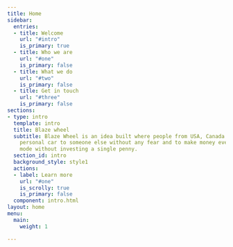 ```yaml
---
title: Home
sidebar:
  entries:
  - title: Welcome
    url: "#intro"
    is_primary: true
  - title: Who we are
    url: "#one"
    is_primary: false
  - title: What we do
    url: "#two"
    is_primary: false
  - title: Get in touch
    url: "#three"
    is_primary: false
sections:
- type: intro
  template: intro
  title: Blaze wheel
  subtitle: Blaze Wheel is an idea built where people from USA, Canada can rent their
    personal car to someone else without any fear and to make money even on vacation
    mode without investing a single penny.
  section_id: intro
  background_style: style1
  actions:
  - label: Learn more
    url: "#one"
    is_scrolly: true
    is_primary: false
  component: intro.html
layout: home
menu:
  main:
    weight: 1

---
```

